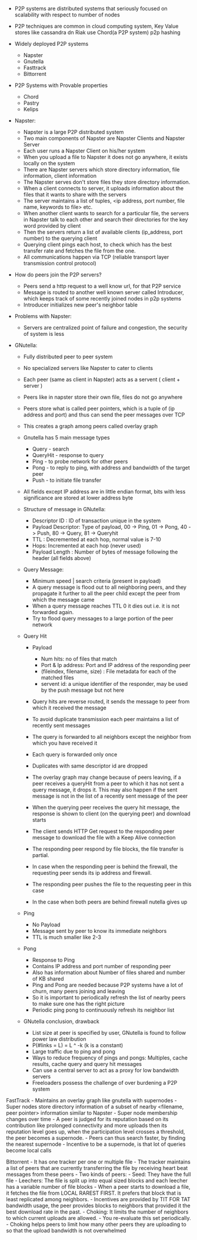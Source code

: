 - P2P systems are distributed systems that seriously focused on scalability with respect to number of nodes
- P2P techniques are common in cloud computing system, Key Value stores like cassandra dn Riak use Chord(a P2P system)
p2p hashing
-  Widely deployed P2P systems
    - Napster
    - Gnutella
    - Fasttrack
    - Bittorrent
- P2P Systems with Provable properties
    - Chord
    - Pastry
    - Kelips    

- Napster:
  
    - Napster is a large P2P distributed system
    - Two main components of Napster are Napster Clients and Napster Server
    - Each user runs a Napster Client on his/her system
    - When you upload a file to Napster it does not go anywhere, it exists locally on the system
    - There are Napster servers which store directory information, file information, client information
    - The Napster serves don't store files they store directory information.
    - When a client connects to server, it uploads information about the files that it wants to share with the servers
    - The server maintains a list of tuples, <ip address, port number, file name, keywords to file> etc.
    - When another client wants to search for a particular file, the servers in Napster talk to each other and search their directories for the key word provided by client
    - Then the servers return a list of available clients  (ip_address, port number) to the querying client
    - Querying client pings each host, to check which has the best transfer rate and fetches the file from the one.
    - All communications happen via TCP (reliable transport layer transmission control protocol)
 
 - How do peers join the P2P servers?
    
    - Peers send a http request to a well know url, for that P2P service
    - Message is routed to another well known server called Introducer, which keeps track of some recently joined nodes in p2p systems
    - Introducer initializes new peer's neighbor table
 
 - Problems with Napster:
    - Servers are centralized point of failure and congestion, the security of system is less
 
 - GNutella:
    
    - Fully distributed peer to peer system
    - No specialized servers like Napster to cater to clients
    - Each peer (same as client in Napster) acts as a servent ( client + server )
    - Peers like in napster store their own file, files do not go anywhere
    - Peers store what is called peer pointers, which is a tuple of (ip address and port) and thus can send the peer
    messages over TCP
    - This creates a graph among peers called overlay graph
    - Gnutella has 5 main message types
        - Query - search
        - QueryHit - response to query
        - Ping - to probe network for other peers
        - Pong - to reply to ping, with address and bandwidth of the target peer  
        - Push - to initiate file transfer
    - All fields except IP address are in little endian format, bits with less significance are stored at
    lower address byte
      
    - Structure of message in GNutella:
        - Descriptor ID : ID of transaction unique in the system
        - Payload Descriptor: Type of payload, 00 -> Ping, 01 -> Pong, 40 -> Push, 80 -> Query, 81 -> Queryhit
        - TTL : Decremented at each hop, normal value is 7-10
        - Hops: Incremented at each hop (never used)
        - Payload Length : Number of bytes of message following the header (all fields above)
    
    - Query Message:
        - Minimum speed | search criteria (present in payload)
        - A query message is flood out to all neighboring peers, and they propagate it further to all the peer child
          except the peer from which the message came
        - When a query message reaches TTL 0 it dies out i.e. it is not forwarded again.
        - Try to flood query messages to a large portion of the peer network
    
    - Query Hit
        - Payload
            - Num hits: no of files that match
            - Port & Ip address: Port and IP address of the responding peer
            - (fileindex, filename, size) : File metadata for each of the matched files
            - servent id: a unique identifier of the responder, may be used by the push message but not here
    
        - Query hits are reverse routed, it sends the message to peer from which it received the message
        - To avoid duplicate transmission each peer maintains a list of recently sent messages
        - The query is forwarded to all neighbors except the neighbor from which you have received it
        - Each query is forwarded only once
        - Duplicates with same descriptor id are dropped
        - The overlay graph may change because of peers leaving, if a peer receives a queryHit from a peer to which
        it has not sent a query message, it drops it. This may also happen if the sent message is not in the list
        of a recently sent message of the peer
        - When the querying peer receives the query hit message, the response is shown to client (on the querying peer) and download starts
        - The client sends  HTTP Get request to the responding peer message to download the file with a Keep Alive connection
        - The responding peer respond by file blocks, the file transfer is partial.
        - In case when the responding peer is behind the firewall, the requesting peer sends its ip address and firewall.
        - The responding peer pushes the file to the requesting peer in this case
        - In the case when both peers are behind firewall nutella gives up
    
    - Ping
        - No Payload
        - Message sent by peer to know its immediate neighbors
        - TTL is much smaller like 2-3
    - Pong
        - Response to Ping
        - Contains IP address and port number of responding peer 
        - Also has information about Number of files shared and number of KB shared
        - Ping and Pong are needed because P2P systems have a lot of churn, many peers joining and leaving
        - So it is important to periodically refresh the list of nearby peers to make sure one has the right picture
        - Periodic ping pong to continuously refresh its neighbor list
    - GNutella conclusion, drawback
        - List size at peer is specified by user, GNutella is found to follow power law distribution
        - P(#links = L) = L ^ -k (k is a constant)
        - Large traffic due to ping and pong
        - Ways to reduce frequency of pings and pongs: Multiples, cache results, cache query and query hit messages
        - Can use a central server to act as a proxy for low bandwidth servers
        - Freeloaders possess the challenge of over burdening a P2P system
    
FastTrack
    - Maintains an overlay graph like gnutella with supernodes 
    - Super nodes store directory information of a subset of nearby <filename, peer pointer> information similar to Napster
    - Super node membership changes over time
    - A peer is judged for its reputation based on its contribution like prolonged connectivity and more uploads
    then its reputation level goes up, when the participation level crosses a threshold, the peer becomes a supernode.
    - Peers can thus search faster, by finding the nearest supernode
    - Incentive to be a supernode, is that lot of queries become local calls

Bittorrent 
    - It has one tracker per one or multiple file
    - The tracker maintains a list of peers that are currently transferring the file by receiving heart beat messages
    from these peers
    - Two kinds of peers:
        - Seed: They have the full file 
        - Leechers: The file is split up into equal sized blocks and each leecher has a variable number of file blocks
    - When a peer starts to download a file, it fetches the file from LOCAL RAREST FIRST. It prefers that block
    that is least replicated among neighbors.
    -  Incentives are provided by TIT FOR TAT bandwidth usage, the peer provides blocks to neighbors that 
    provided it the best download rate in the past.
    - Choking: It limits the number of neighbors to which current uploads are allowed.
        - You re-evaluate this set periodically.
        - Choking helps peers to limit how many other peers they are uploading to so that the upload bandwidth is not overwhelmed
        
    
        
    
    
        
    
  